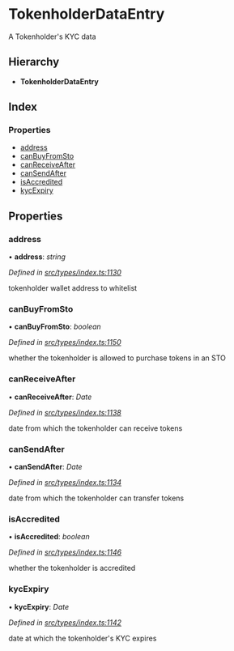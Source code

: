 # TokenholderDataEntry

A Tokenholder's KYC data

## Hierarchy

* **TokenholderDataEntry**

## Index

### Properties

* [address](../interfaces/_types_index_.tokenholderdataentry.md#address)
* [canBuyFromSto](../interfaces/_types_index_.tokenholderdataentry.md#canbuyfromsto)
* [canReceiveAfter](../interfaces/_types_index_.tokenholderdataentry.md#canreceiveafter)
* [canSendAfter](../interfaces/_types_index_.tokenholderdataentry.md#cansendafter)
* [isAccredited](../interfaces/_types_index_.tokenholderdataentry.md#isaccredited)
* [kycExpiry](../interfaces/_types_index_.tokenholderdataentry.md#kycexpiry)

## Properties

### address

• **address**: _string_

_Defined in_ [_src/types/index.ts:1130_](https://github.com/PolymathNetwork/polymath-sdk/blob/e8bbc1e/src/types/index.ts#L1130)

tokenholder wallet address to whitelist

### canBuyFromSto

• **canBuyFromSto**: _boolean_

_Defined in_ [_src/types/index.ts:1150_](https://github.com/PolymathNetwork/polymath-sdk/blob/e8bbc1e/src/types/index.ts#L1150)

whether the tokenholder is allowed to purchase tokens in an STO

### canReceiveAfter

• **canReceiveAfter**: _Date_

_Defined in_ [_src/types/index.ts:1138_](https://github.com/PolymathNetwork/polymath-sdk/blob/e8bbc1e/src/types/index.ts#L1138)

date from which the tokenholder can receive tokens

### canSendAfter

• **canSendAfter**: _Date_

_Defined in_ [_src/types/index.ts:1134_](https://github.com/PolymathNetwork/polymath-sdk/blob/e8bbc1e/src/types/index.ts#L1134)

date from which the tokenholder can transfer tokens

### isAccredited

• **isAccredited**: _boolean_

_Defined in_ [_src/types/index.ts:1146_](https://github.com/PolymathNetwork/polymath-sdk/blob/e8bbc1e/src/types/index.ts#L1146)

whether the tokenholder is accredited

### kycExpiry

• **kycExpiry**: _Date_

_Defined in_ [_src/types/index.ts:1142_](https://github.com/PolymathNetwork/polymath-sdk/blob/e8bbc1e/src/types/index.ts#L1142)

date at which the tokenholder's KYC expires


